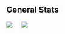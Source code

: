 
<!--
**ChristosHadjichristofi/ChristosHadjichristofi** is a ✨ _special_ ✨ repository because its `README.md` (this file) appears on your GitHub profile.

Here are some ideas to get you started:

- 🔭 I’m currently working on ...
- 🌱 I’m currently learning ...
- 👯 I’m looking to collaborate on ...
- 🤔 I’m looking for help with ...
- 💬 Ask me about ...
- 📫 How to reach me: ...
- 😄 Pronouns: ...
- ⚡ Fun fact: ...
-->

## General Stats

<a><img align="center" src="https://github-readme-stats.vercel.app/api?username=ChristosHadjichristofi&show_icons=true&theme=highcontrast" /></a>
&nbsp;&nbsp;&nbsp;&nbsp;
<a><img align="center" src="https://github-readme-stats.vercel.app/api/top-langs/?username=ChristosHadjichristofi&theme=highcontrast&langs_count=3&hide=html,css,ejs,jupyter%20notebook" /></a>
<br>
